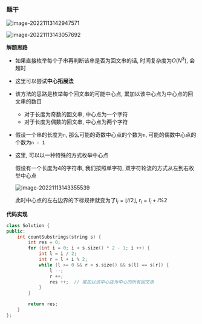 ### 题干

![image-20221113142947571](http://www.cdn.liver0377.xyz/typora/202211131429833.png)



![image-20221113143057692](http://www.cdn.liver0377.xyz/typora/202211131431033.png)



**解题思路**

- 如果直接枚举每个子串再判断该串是否为回文串的话, 时间复杂度为$O(N^3)$, 会超时

- 这里可以尝试**中心拓展法**

- 该方法的思路是枚举每个回文串的可能中心点, 累加以该中心点为中心点的回文串的数目

  - 对于长度为奇数的回文串, 中心点为一个字符
  - 对于长度为偶数的回文串, 中心点为两个字符

- 假设一个串的长度为`n`, 那么可能的奇数中心点的个数为`n`, 可能的偶数中心点的个数为`n - 1`

- 这里, 可以以一种特殊的方式枚举中心点

  假设有一个长度为4的字符串, 我们按照单字符, 双字符轮流的方式从左到右枚举中心点

  ![image-20221113143355539](http://www.cdn.liver0377.xyz/typora/202211131434324.png)

  此时中心点的左右边界的下标规律就变为了$l_i = \lfloor i / 2 \rfloor$, $r_i = l_i + i \% 2$

  

**代码实现**

```cc
class Solution {
public:
    int countSubstrings(string s) {
        int res = 0;
        for (int i = 0; i < s.size() * 2 - 1; i ++) {
            int l = i / 2;
            int r = l + i % 2;
            while (l >= 0 && r < s.size() && s[l] == s[r]) {
                l --;
                r ++;
                res ++;  // 累加以该中心店为中心的所有回文串
            }
        }

        return res;
    }
};
```

